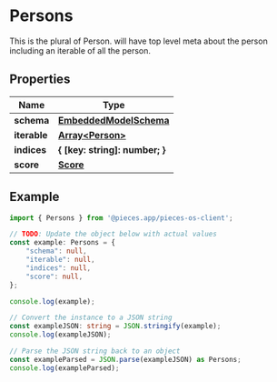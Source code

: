 
# Persons

This is the plural of Person. will have top level meta about the person including an iterable of all the person.

## Properties

Name | Type
------------ | -------------
**schema** | [**EmbeddedModelSchema**](EmbeddedModelSchema)
**iterable** | [**Array&lt;Person&gt;**](Person)
**indices** | **\{ [key: string]: number; \}**
**score** | [**Score**](Score)

## Example

```typescript
import { Persons } from '@pieces.app/pieces-os-client';

// TODO: Update the object below with actual values
const example: Persons = {
    "schema": null,
    "iterable": null,
    "indices": null,
    "score": null,
};

console.log(example);

// Convert the instance to a JSON string
const exampleJSON: string = JSON.stringify(example);
console.log(exampleJSON);

// Parse the JSON string back to an object
const exampleParsed = JSON.parse(exampleJSON) as Persons;
console.log(exampleParsed);
```


